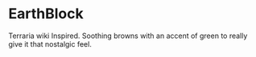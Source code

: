 # EarthBlock
Terraria wiki Inspired. Soothing browns with an accent of green to really give it that nostalgic feel.

